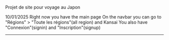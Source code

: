 Projet de site pour voyage au Japon


10/01/2025
Right now you have the main page
On the navbar you can go to "Régions" > "Toute les régions"(all region) and Kansai
You also have "Connexion"(signin) and "Inscription"(signup) <hr>
